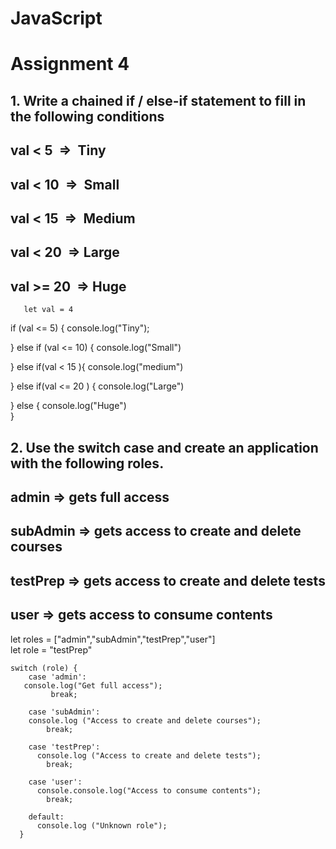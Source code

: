    # JavaScript
   # Assignment 4

 ## 1. Write a chained if / else-if statement to fill in the following conditions
## val  < 5  =>  Tiny
## val  < 10  =>  Small
## val  < 15  =>  Medium
## val  < 20  => Large
## val  >= 20  => Huge 
       let val = 4 
 if (val <= 5) {
    console.log("Tiny");

 } else if (val <= 10) {
    console.log("Small")

 } else if(val < 15 ){ 
    console.log("medium")

 } else if(val <= 20 )
  {
    console.log("Large")

 } else {
       console.log("Huge")  
       }
## 2. Use the switch case and create an application with the following roles.
## admin => gets full access
## subAdmin => gets access to create and delete courses
## testPrep => gets access to create and delete tests
## user => gets access to consume contents
   
   let roles = ["admin","subAdmin","testPrep","user"]  
     let role = "testPrep"

    switch (role) {
        case 'admin':
       console.log("Get full access");
             break;

        case 'subAdmin':
        console.log ("Access to create and delete courses");
            break;

        case 'testPrep':
          console.log ("Access to create and delete tests");
            break;

        case 'user':
          console.console.log("Access to consume contents");
            break;
            
        default:
          console.log ("Unknown role");
      }
